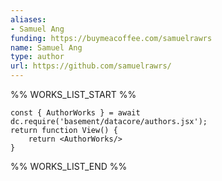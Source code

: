 ```yaml
---
aliases:
- Samuel Ang
funding: https://buymeacoffee.com/samuelrawrs
name: Samuel Ang
type: author
url: https://github.com/samuelrawrs/
---
```



%% WORKS_LIST_START %%

```datacorejsx
const { AuthorWorks } = await dc.require('basement/datacore/authors.jsx');
return function View() {
    return <AuthorWorks/>
}
```
%% WORKS_LIST_END %%